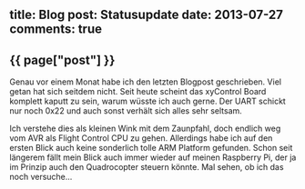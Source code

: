 title: Blog
post: Statusupdate
date: 2013-07-27
comments: true
---

## {{ page["post"] }}
<!--%
from datetime import datetime
date = datetime.strptime(page["date"], "%Y-%m-%d").strftime("%B %d, %Y")
print "*Posted at %s.*" % date
%-->

Genau vor einem Monat habe ich den letzten Blogpost geschrieben. Viel getan hat sich seitdem nicht. Seit heute scheint das xyControl Board komplett kaputt zu sein, warum wüsste ich auch gerne. Der UART schickt nur noch 0x22 und auch sonst verhält sich alles sehr seltsam.

Ich verstehe dies als kleinen Wink mit dem Zaunpfahl, doch endlich weg vom AVR als Flight Control CPU zu gehen. Allerdings habe ich auf den ersten Blick auch keine sonderlich tolle ARM Platform gefunden.
Schon seit längerem fällt mein Blick auch immer wieder auf meinen Raspberry Pi, der ja im Prinzip auch den Quadrocopter steuern könnte. Mal sehen, ob ich das noch versuche...